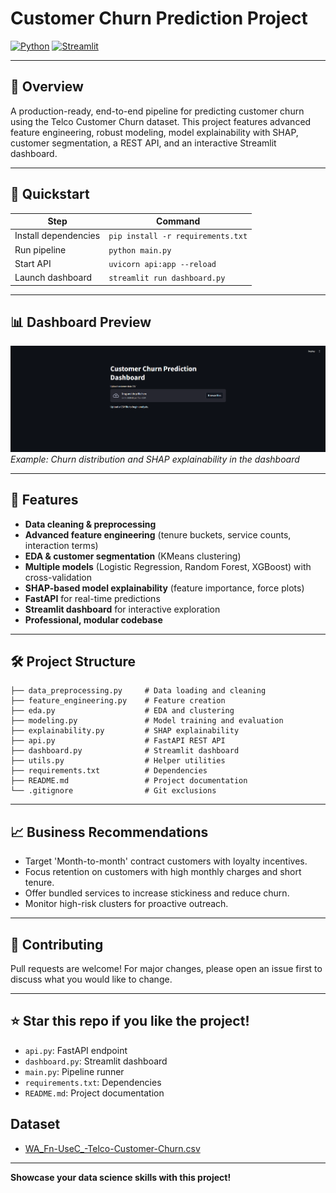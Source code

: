 # Customer Churn Prediction Project

[![Python](https://img.shields.io/badge/python-3.8%2B-blue.svg)](https://www.python.org/) 
[![Streamlit](https://img.shields.io/badge/streamlit-dashboard-orange)](https://streamlit.io/) 

---

## 🚀 Overview
A production-ready, end-to-end pipeline for predicting customer churn using the Telco Customer Churn dataset. This project features advanced feature engineering, robust modeling, model explainability with SHAP, customer segmentation, a REST API, and an interactive Streamlit dashboard.

---

## 🌟 Quickstart
| Step                | Command                                    |
|---------------------|--------------------------------------------|
| Install dependencies| `pip install -r requirements.txt`          |
| Run pipeline        | `python main.py`                           |
| Start API           | `uvicorn api:app --reload`                 |
| Launch dashboard    | `streamlit run dashboard.py`               |

---

## 📊 Dashboard Preview
![Dashboard Screenshot](dashboard_screenshot.png)
*Example: Churn distribution and SHAP explainability in the dashboard*

---

## 🧩 Features
- **Data cleaning & preprocessing**
- **Advanced feature engineering** (tenure buckets, service counts, interaction terms)
- **EDA & customer segmentation** (KMeans clustering)
- **Multiple models** (Logistic Regression, Random Forest, XGBoost) with cross-validation
- **SHAP-based model explainability** (feature importance, force plots)
- **FastAPI** for real-time predictions
- **Streamlit dashboard** for interactive exploration
- **Professional, modular codebase**

---

## 🛠️ Project Structure
```
├── data_preprocessing.py     # Data loading and cleaning
├── feature_engineering.py    # Feature creation
├── eda.py                    # EDA and clustering
├── modeling.py               # Model training and evaluation
├── explainability.py         # SHAP explainability
├── api.py                    # FastAPI REST API
├── dashboard.py              # Streamlit dashboard
├── utils.py                  # Helper utilities
├── requirements.txt          # Dependencies
├── README.md                 # Project documentation
└── .gitignore                # Git exclusions
```

---

## 📈 Business Recommendations
- Target 'Month-to-month' contract customers with loyalty incentives.
- Focus retention on customers with high monthly charges and short tenure.
- Offer bundled services to increase stickiness and reduce churn.
- Monitor high-risk clusters for proactive outreach.

---

## 🙌 Contributing
Pull requests are welcome! For major changes, please open an issue first to discuss what you would like to change.

---

## ⭐️ Star this repo if you like the project!
- `api.py`: FastAPI endpoint
- `dashboard.py`: Streamlit dashboard
- `main.py`: Pipeline runner
- `requirements.txt`: Dependencies
- `README.md`: Project documentation

## Dataset
- [WA_Fn-UseC_-Telco-Customer-Churn.csv](https://www.kaggle.com/blastchar/telco-customer-churn)

---

**Showcase your data science skills with this project!**
